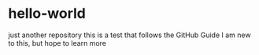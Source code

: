 # hello-world
just another repository
this is a test that follows the GitHub Guide
I am new to this, but hope to learn more

